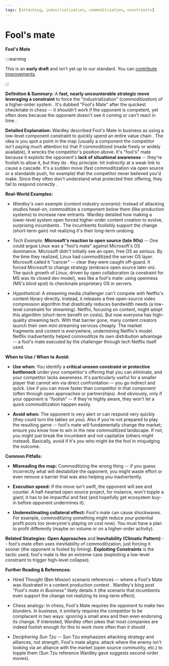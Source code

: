 ```yaml
---
tags: [attacking, industrialization, commoditization, constraints]
---
```


# Fool's mate

**Fool's Mate**

:::warning

This is an **early draft** and isn't yet up to our standard.
You can [contribute improvements](https://github.com/dave1010/wardley-leadership-strategies).

:::

**Definition & Summary:** A **fast, nearly uncounterable strategic move leveraging a constraint** to force the "industrialization" (commoditization) of a higher-order system . It's dubbed "Fool's Mate" after the quickest checkmate in chess -- it *shouldn't* work if the opponent is competent, yet often does because the opponent doesn't see it coming or can't react in time .

**Detailed Explanation:** Wardley described Fool's Mate in business as using a low-level component constraint to quickly upend an entire value chain . The idea is you spot a point in the map (usually a component the competitor isn't paying much attention to) that if commoditized (made freely or widely available), it wrecks the competitor's position above. It's "fool's" mate because it exploits the opponent's **lack of situational awareness** -- they're foolish to allow it, but they do . Key principle: hit *indirectly* at a weak link to cause a cascade. It's a sudden move (fast commoditization via open source or a standards push, for example) that the competitor never believed you'd make. Since they often don't understand what protected their offering, they fail to respond correctly .

**Real-World Examples:**

-  *Wardley's own example (content industry scenario):* Instead of attacking studios head-on, commoditize a component *below* them (like production systems) to increase new entrants. Wardley detailed how making a lower-level system open forced higher-order content creation to evolve, surprising incumbents . The incumbents foolishly support the change (short-term gain) not realizing it's their long-term undoing.

-  *Tech Example:* **Microsoft's reaction to open source (late 90s)** -- One could argue Linux was a "fool's mate" against Microsoft's OS dominance. Microsoft didn't initially see an open, free OS as serious. By the time they realized, Linux had commoditized the server OS layer. Microsoft called it "cancer" -- clear they were caught off-guard. It forced Microsoft to change strategy (embrace open source later on). The quick growth of Linux, driven by open collaboration (a constraint for MS was its closed dev model), was like a fool's mate: using openness (MS's blind spot) to checkmate proprietary OS in servers.

-  *Hypothetical:* A streaming media challenger can't compete with Netflix's content library directly. Instead, it releases a free open-source video compression algorithm that drastically reduces bandwidth needs (a low-level constraint for streaming). Netflix, focusing on content, might adopt this algorithm (short-term benefit on costs). But now everyone has high-quality streaming tech. With that barrier gone, many content creators launch their own mini streaming services cheaply. The market fragments and content is everywhere, undermining Netflix's model. Netflix inadvertently helped commoditize its own distribution advantage -- a fool's mate executed by the challenger through tech Netflix itself used.

**When to Use / When to Avoid:**

-  **Use when:** You identify a **critical unseen constraint or protective bottleneck** under your competitor's offering that you can eliminate, and your competitor lacks awareness. It's particularly useful for a smaller player that cannot win via direct confrontation -- you go indirect and quick. Use if you can move faster than competitor in that component (often through open approaches or partnerships). And obviously, only if your opponent is "foolish" -- if they're highly aware, they won't let a quick commoditization happen easily.

-  **Avoid when:** The opponent is very alert or can respond very quickly (they could turn the tables on you). Also if you're not prepared to play the resulting game -- fool's mate will fundamentally change the market; ensure you know how to win in the new commoditized landscape. If not, you might just break the incumbent and not capitalize (others might instead). Basically, avoid if it's *you* who might be the fool in misjudging the outcome.

**Common Pitfalls:**

-  **Misreading the map:** Commoditizing the wrong thing -- if you guess incorrectly what will destabilize the opponent, you might waste effort or even remove a barrier that was also helping you inadvertently.

-  **Execution speed:** If the move isn't swift, the opponent will see and counter. A half-hearted open source project, for instance, won't topple a giant; it has to be impactful and fast (and hopefully get ecosystem buy-in before opponent undermines it).

-  **Underestimating collateral effect:** Fool's mate can cause shockwaves. For example, commoditizing something might reduce *your* potential profit pools too (everyone's playing on cost now). You must have a plan to profit differently (maybe on volume or on a higher-order activity).

**Related Strategies:** **Open Approaches** and **Inevitability (Climatic Pattern)** -- fool's mate often uses inevitability of commoditization, just forcing it sooner (the opponent is fooled by timing). **Exploiting Constraints** is the tactic used; fool's mate is like an extreme case (exploiting a low-level constraint to trigger high-level collapse).

**Further Reading & References:**

-  Hired Thought (Ben Mosior) scenario references -- where a Fool's Mate was illustrated in a content production context . Wardley's blog post *"Fool's mate in Business"* likely details it (the scenario that incumbents even support the change not realizing its long-term effect).

-  Chess analogy: In chess, Fool's Mate requires the opponent to make two blunders. In business, it similarly requires the competitor to be complacent in two ways: ignoring a small area and then even endorsing its change. If interested, Wardley often jokes that most companies are indeed foolish enough for this to work more often than it should .

-  *Deciphering Sun Tzu* -- Sun Tzu emphasizes attacking strategy and alliances, not strength. Fool's mate aligns: attack where the enemy isn't looking via an alliance with the market (open source community, etc.) to topple them (Sun Tzu reference Wardley gave suggests second-order moves).